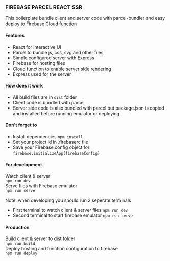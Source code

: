 ### FIREBASE PARCEL REACT SSR
This boilerplate bundle client and server code with parcel-bundler and easy deploy to Firebase Cloud function

#### Features
- React for interactive UI
- Parcel to bundle js, css, svg and other files
- Simple configured server with Express
- Firebase for hosting files
- Cloud function to enable server side rendering
- Express used for the server

#### How does it work
- All build files are in `dist` folder
- Client code is bundled with parcel
- Server side code is also bundled with parcel but package.json is copied and installed before running emulator or deploying
 
#### Don't forget to
- Install dependencies `npm install`
- Set your project id in .firebaserc file
- Save your Firebase config object for `firebase.initializeApp(firebaseConfig)`

#### For development
Watch client & server  
`npm run dev`  
Serve files with Firebase emulator  
`npm run serve`  

Note: when developing you should run 2 seperate terminals
-  First terminal to watch client & server files `npm run dev`
-  Second terminal to start firebase emulator `npm run serve`

#### Production
Build client & server to dist folder  
`npm run build`  
Deploy hosting and function configuration to firebase  
`npm run deploy`  
